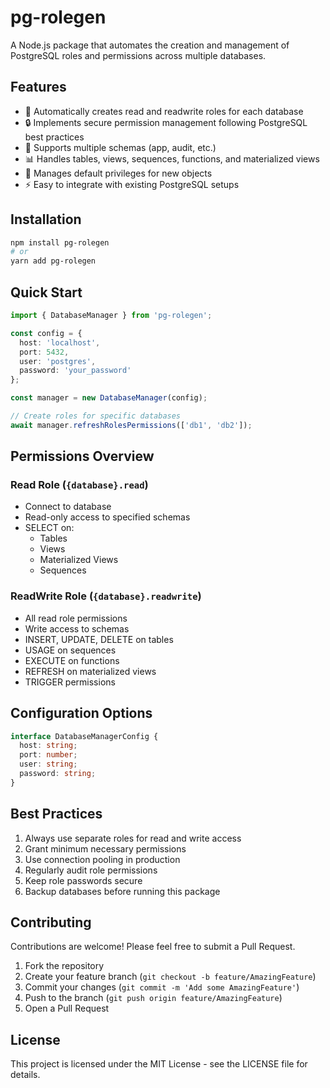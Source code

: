 # pg-rolegen

A Node.js package that automates the creation and management of PostgreSQL roles and permissions across multiple databases.

## Features

- 🚀 Automatically creates read and readwrite roles for each database
- 🔒 Implements secure permission management following PostgreSQL best practices
- 🎯 Supports multiple schemas (app, audit, etc.)
- 📊 Handles tables, views, sequences, functions, and materialized views
- 🔄 Manages default privileges for new objects
- ⚡ Easy to integrate with existing PostgreSQL setups

## Installation

```bash
npm install pg-rolegen
# or
yarn add pg-rolegen
```

## Quick Start

```typescript
import { DatabaseManager } from 'pg-rolegen';

const config = {
  host: 'localhost',
  port: 5432,
  user: 'postgres',
  password: 'your_password'
};

const manager = new DatabaseManager(config);

// Create roles for specific databases
await manager.refreshRolesPermissions(['db1', 'db2']);
```

## Permissions Overview

### Read Role (`{database}.read`)

- Connect to database
- Read-only access to specified schemas
- SELECT on:
  - Tables
  - Views
  - Materialized Views
  - Sequences

### ReadWrite Role (`{database}.readwrite`)

- All read role permissions
- Write access to schemas
- INSERT, UPDATE, DELETE on tables
- USAGE on sequences
- EXECUTE on functions
- REFRESH on materialized views
- TRIGGER permissions

## Configuration Options

```typescript
interface DatabaseManagerConfig {
  host: string;
  port: number;
  user: string;
  password: string;
}
```

## Best Practices

1. Always use separate roles for read and write access
2. Grant minimum necessary permissions
3. Use connection pooling in production
4. Regularly audit role permissions
5. Keep role passwords secure
6. Backup databases before running this package

## Contributing

Contributions are welcome! Please feel free to submit a Pull Request.

1. Fork the repository
2. Create your feature branch (`git checkout -b feature/AmazingFeature`)
3. Commit your changes (`git commit -m 'Add some AmazingFeature'`)
4. Push to the branch (`git push origin feature/AmazingFeature`)
5. Open a Pull Request

## License

This project is licensed under the MIT License - see the LICENSE file for details.
